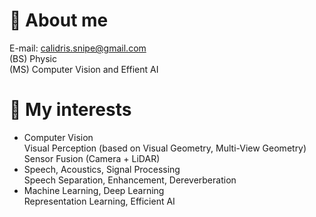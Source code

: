 # :bear: About me  
E-mail: calidris.snipe@gmail.com  
(BS) Physic  
(MS) Computer Vision and Effient AI  
# :panda_face: My interests  
- Computer Vision  
  Visual Perception (based on Visual Geometry, Multi-View Geometry)  
  Sensor Fusion (Camera + LiDAR)  
- Speech, Acoustics, Signal Processing    
  Speech Separation, Enhancement, Dereverberation  
- Machine Learning, Deep Learning  
  Representation Learning, Efficient AI  
